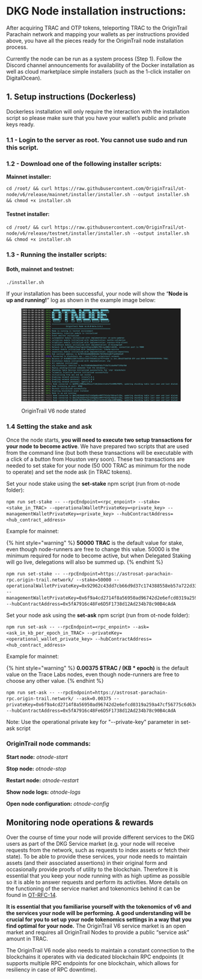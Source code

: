# DKG Node installation instructions:

After acquiring TRAC and OTP tokens, teleporting TRAC to the OriginTrail Parachain network and mapping your wallets as per instructions provided above, you have all the pieces ready for the OriginTrail node installation process.

Currently the node can be run as a system process (Step 1). Follow the Discord channel announcements for availability of the Docker installation as well as cloud marketplace simple installers (such as the 1-click installer on DigitalOcean).

## 1. Setup instructions (Dockerless)

Dockerless installation will only require the interaction with the installation script so please make sure that you have your wallet’s public and private keys ready.

### 1.1 - Login to the server as root. You cannot use sudo and run this script.

### 1.2 - Download one of the following installer scripts:

**Mainnet installer:**

```
cd /root/ && curl https://raw.githubusercontent.com/OriginTrail/ot-node/v6/release/mainnet/installer/installer.sh --output installer.sh && chmod +x installer.sh
```

#### **Testnet installer:**

```
cd /root/ && curl https://raw.githubusercontent.com/OriginTrail/ot-node/v6/release/testnet/installer/installer.sh --output installer.sh && chmod +x installer.sh
```

### 1.3 - **Running the installer scripts**:

#### **Both, mainnet and testnet:**

```
./installer.sh
```

If your installation has been successful, your node will show the “**Node is up and running!**” log as shown in the example image below:

<figure><img src="../../.gitbook/assets/Screenshot 2022-11-16 at 18.29.58.png" alt=""><figcaption><p>OriginTrail V6 node stated</p></figcaption></figure>

### **1.4 Setting the stake and ask**

Once the node starts, **you will need to execute two setup transactions for your node to become active**. We have prepared two scripts that are used from the command line (but both these transactions will be executable with a click of a button from Houston very soon). These two transactions are needed to set stake for your node (50 000 TRAC as minimum for the node to operate) and set the node ask (in TRAC tokens).

Set your node stake using the **set-stake** npm script (run from ot-node folder):&#x20;

```
npm run set-stake -- --rpcEndpoint=<rpc_enpoint> --stake=<stake_in_TRAC> --operationalWalletPrivateKey=<private_key> --managementWalletPrivateKey=<private_key> --hubContractAddress=<hub_contract_address> 
```

Example for mainnet:&#x20;

{% hint style="warning" %}
**50000** **TRAC** is the default value for stake, even though node-runners are free to change this value. 50000 is the minimum required for node to become active, but when Delegated Staking will go live, delegations will also be summed up.
{% endhint %}

```
npm run set-stake -- --rpcEndpoint=https://astrosat-parachain-rpc.origin-trail.network/ --stake=50000 --operationalWalletPrivateKey=0x92962c43dd7cb66d9d37c174388558eb57a722d33f65f91398a5a2714c36fdc4 --managementWalletPrivateKey=0x6f9a4cd2714f8a56950ad96742d2e6efcd0319a259a47cf56775c6d63e731e67 --hubContractAddress=0x5fA7916c48Fe6D5F1738d12Ad234b78c90B4cAdA 
```

Set your node ask using the **set-ask** npm script (run from ot-node folder):&#x20;

```
npm run set-ask -- --rpcEndpoint=<rpc_enpoint> --ask=<ask_in_kb_per_epoch_in_TRAC> --privateKey=<operational_wallet_private_key> --hubContractAddress=<hub_contract_address>
```

Example for mainnet:&#x20;

{% hint style="warning" %}
**0.00375 $TRAC / (KB \* epoch)** is the default value on the Trace Labs nodes, even though node-runners are free to choose any other value.
{% endhint %}

```
npm run set-ask -- --rpcEndpoint=https://astrosat-parachain-rpc.origin-trail.network/ --ask=0.00375 --privateKey=0x6f9a4cd2714f8a56950ad96742d2e6efcd0319a259a47cf56775c6d63e731e67 --hubContractAddress=0x5fA7916c48Fe6D5F1738d12Ad234b78c90B4cAdA 
```

Note: Use the operational private key for "--private-key" parameter in set-ask script

### **OriginTrail node commands:**

**Start node:** _otnode-start_&#x20;

**Stop node:** _otnode-stop_&#x20;

**Restart node:** _otnode-restart_&#x20;

**Show node logs:** _otnode-logs_&#x20;

**Open node configuration:** _otnode-config_

## Monitoring node operations & rewards

Over the course of time your node will provide different services to the DKG users as part of the DKG Service market (e.g. your node will receive requests from the network, such as requests to index assets or fetch their state). To be able to provide these services, your node needs to maintain assets (and their associated assertions) in their original form and occasionally provide proofs of utility to the blockchain. Therefore it is essential that you keep your node running with as high uptime as possible so it is able to answer requests and perform its activities. More details on the functioning of the service market and tokenomics behind it can be found in [OT-RFC-14](https://github.com/OriginTrail/OT-RFC-repository/blob/main/RFCs/OT-RFC-14%20DKG%20v6%20TRAC%20Tokenomics.pdf).

**It is essential that you familiarise yourself with the tokenomics of v6 and the services your node will be performing. A good understanding will be crucial for you to set up your node tokenomics settings in a way that you find optimal for your node.** The OriginTrail V6 service market is an open market and requires all OriginTrail Nodes to provide a public “service ask” amount in TRAC.

The OriginTrail V6 node also needs to maintain a constant connection to the blockchains it operates with via dedicated blockchain RPC endpoints (it supports multiple RPC endpoints for one blockchain, which allows for resiliency in case of RPC downtime).



